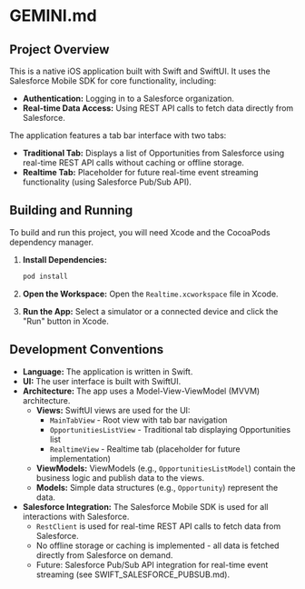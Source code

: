 # GEMINI.md

## Project Overview

This is a native iOS application built with Swift and SwiftUI. It uses the Salesforce Mobile SDK for core functionality, including:

*   **Authentication:** Logging in to a Salesforce organization.
*   **Real-time Data Access:** Using REST API calls to fetch data directly from Salesforce.

The application features a tab bar interface with two tabs:
*   **Traditional Tab:** Displays a list of Opportunities from Salesforce using real-time REST API calls without caching or offline storage.
*   **Realtime Tab:** Placeholder for future real-time event streaming functionality (using Salesforce Pub/Sub API).

## Building and Running

To build and run this project, you will need Xcode and the CocoaPods dependency manager.

1.  **Install Dependencies:**
    ```bash
    pod install
    ```

2.  **Open the Workspace:**
    Open the `Realtime.xcworkspace` file in Xcode.

3.  **Run the App:**
    Select a simulator or a connected device and click the "Run" button in Xcode.

## Development Conventions

*   **Language:** The application is written in Swift.
*   **UI:** The user interface is built with SwiftUI.
*   **Architecture:** The app uses a Model-View-ViewModel (MVVM) architecture.
    *   **Views:** SwiftUI views are used for the UI:
        *   `MainTabView` - Root view with tab bar navigation
        *   `OpportunitiesListView` - Traditional tab displaying Opportunities list
        *   `RealtimeView` - Realtime tab (placeholder for future implementation)
    *   **ViewModels:** ViewModels (e.g., `OpportunitiesListModel`) contain the business logic and publish data to the views.
    *   **Models:** Simple data structures (e.g., `Opportunity`) represent the data.
*   **Salesforce Integration:** The Salesforce Mobile SDK is used for all interactions with Salesforce.
    *   `RestClient` is used for real-time REST API calls to fetch data from Salesforce.
    *   No offline storage or caching is implemented - all data is fetched directly from Salesforce on demand.
    *   Future: Salesforce Pub/Sub API integration for real-time event streaming (see SWIFT_SALESFORCE_PUBSUB.md).
